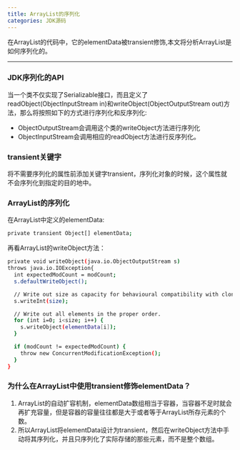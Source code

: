 ```yaml
---
title: ArrayList的序列化
categories: JDK源码
---
```


在ArrayList的代码中，它的elementData被transient修饰,本文将分析ArrayList是如何序列化的。
<!--more-->

---

### JDK序列化的API
当一个类不仅实现了Serializable接口，而且定义了 readObject(ObjectInputStream in)和writeObject(ObjectOutputStream out)方法，那么将按照如下的方式进行序列化和反序列化:

 * ObjectOutputStream会调用这个类的writeObject方法进行序列化
 * ObjectInputStream会调用相应的readObject方法进行反序列化。


### transient关键字
将不需要序列化的属性前添加关键字transient，序列化对象的时候，这个属性就不会序列化到指定的目的地中。


### ArrayList的序列化
在ArrayList中定义的elementData:
```bash
private transient Object[] elementData;
```
再看ArrayList的writeObject方法：

```bash
private void writeObject(java.io.ObjectOutputStream s)
throws java.io.IOException{
  int expectedModCount = modCount;
  s.defaultWriteObject();

  // Write out size as capacity for behavioural compatibility with clone()
  s.writeInt(size);

  // Write out all elements in the proper order.
  for (int i=0; i<size; i++) {
    s.writeObject(elementData[i]);
  }

  if (modCount != expectedModCount) {
    throw new ConcurrentModificationException();
  }
}
```

### 为什么在ArrayList中使用transient修饰elementData？
1. ArrayList的自动扩容机制，elementData数组相当于容器，当容器不足时就会再扩充容量，但是容器的容量往往都是大于或者等于ArrayList所存元素的个数。
2. 所以ArrayList将elementData设计为transient，然后在writeObject方法中手动将其序列化，并且只序列化了实际存储的那些元素，而不是整个数组。

